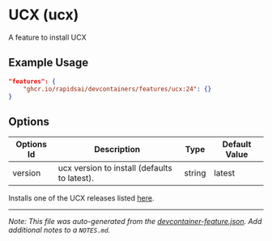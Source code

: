 
# UCX (ucx)

A feature to install UCX

## Example Usage

```json
"features": {
    "ghcr.io/rapidsai/devcontainers/features/ucx:24": {}
}
```

## Options

| Options Id | Description | Type | Default Value |
|-----|-----|-----|-----|
| version | ucx version to install (defaults to latest). | string | latest |

Installs one of the UCX releases listed [here](https://github.com/openucx/ucx).


---

_Note: This file was auto-generated from the [devcontainer-feature.json](https://github.com/rapidsai/devcontainers/blob/main/features/src/ucx/devcontainer-feature.json).  Add additional notes to a `NOTES.md`._
